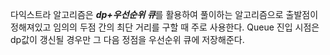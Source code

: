 다익스트라 알고리즘은 ***dp+우선순위 큐***를 활용하여 풀이하는 알고리즘으로 출발점이 정해져있고 임의의 두점 간의 최단 거리를 구할 때 주로 사용한다.
Queue 진입 시점은 dp값이 갱신될 경우만 그 다음 정점을 우선순위 큐에 저장해준다.

